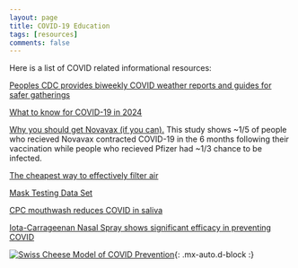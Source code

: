 ```yaml
---
layout: page
title: COVID-19 Education
tags: [resources]
comments: false
---
```


Here is a list of COVID related informational resources:

[Peoples CDC provides biweekly COVID weather reports and guides for safer gatherings](https://peoplescdc.org)

[What to know for COVID-19 in 2024](https://covid-for-therapists.my.canva.site/)

[Why you should get Novavax (if you can).](https://www.sciencedirect.com/science/article/pii/S0264410X2401185X) This study shows ~1/5 of people who recieved Novavax contracted COVID-19 in the 6 months following their vaccination while people who recieved Pfizer had ~1/3 chance to be infected.

[The cheapest way to effectively filter air](https://en.wikipedia.org/wiki/Corsi%E2%80%93Rosenthal_Box)

[Mask Testing Data Set](https://docs.google.com/spreadsheets/d/1M0mdNLpTWEGcluK6hh5LjjcFixwmOG853Ff45d3O-L0/htmlview?usp=drive_web&ouid=108355114845682180386&pru=AAABfniWips*ZW4K5ipiMBIUEgzyHDB1eA)

[CPC mouthwash reduces COVID in saliva](https://www.nature.com/articles/s41598-022-18367-6)

[Iota-Carrageenan Nasal Spray shows significant efficacy in preventing COVID](https://pmc.ncbi.nlm.nih.gov/articles/PMC8493111/)

[![Swiss Cheese Model of COVID Prevention](https://greenvillescmaskbloc.github.io/assets/img/sc.png)](https://virologydownunder.com/the-swiss-cheese-infographic-that-went-viral/){: .mx-auto.d-block :}
